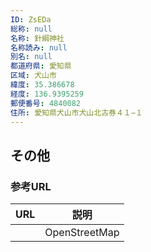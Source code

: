 ```yaml
---
ID: ZsEDa
総称: null
名称: 針綱神社
名称読み: null
別名: null
都道府県: 愛知県
区域: 犬山市
緯度: 35.386678
経度: 136.9395259
郵便番号: 4840082
住所: 愛知県犬山市犬山北古券４１−１
---
```


## その他

### 参考URL

| URL | 説明          |
| --- | ------------- |
|     | OpenStreetMap |

